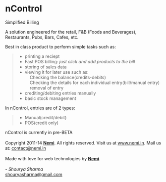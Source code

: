 nControl
========

Simplified Billing

A solution engineered for the retail, F&B (Foods and Beverages), Restaurants, Pubs, Bars, Cafes, etc.

Best in class product to perform simple tasks such as:
  <blockquote>
  <ul>
    <li>printing a reciept</li>
    <li>Fast POS billing: <i>just click and add products to the bill</i>
    <li>storing of sales data</li> 
    <li>viewing it for later use such as:</li>
    &nbsp;&nbsp;&nbsp;&nbsp;Checking the balance(credits-debits)<br>
    &nbsp;&nbsp;&nbsp;&nbsp;Checking the details for each individual entry(bill/manual entry)<br>
    &nbsp;&nbsp;&nbsp;&nbsp;removal of entry
    <li>crediting/debiting entries manually</li>
    <li>basic stock management</li>
  </ul>
  </blockquote>
  
In nControl, entries are of 2 types:
<blockquote>
<ul>
    <li>Manual(credit/debit)</li>
    <li>POS(credit only)</li>
</ul>
</blockquote>
  
nControl is currently in pre-BETA<br><br>Copyright 2011-14 <b><a href="http://www.nemi.in/">Nemi</a></b>. All rights reserved. Visit us at www.nemi.in. Mail us at: contact@nemi.in<br><br>Made with love for web technologies by <b><a href="http://www.nemi.in/">Nemi</a></b>.<br><br> - <i>Shourya Sharma</i><br>shouryasharma@gmail.com</div>
